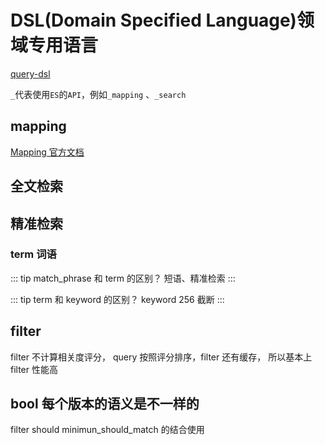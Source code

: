 # DSL(Domain Specified Language)领域专用语言

[query-dsl](https://www.elastic.co/guide/en/elasticsearch/reference/current/query-dsl.html)

`_`代表使用`ES`的`API`，例如`_mapping` 、`_search`

## mapping

[Mapping 官方文档](https://www.elastic.co/guide/en/elasticsearch/reference/current/mapping.html?baymax=rec&rogue=pop-1&elektra=docs)

## 全文检索

## 精准检索

### term 词语

::: tip match_phrase 和 term 的区别？
    短语、精准检索
:::

::: tip term 和 keyword 的区别？
keyword 256 截断
:::

## filter

filter 不计算相关度评分， query 按照评分排序，filter 还有缓存， 所以基本上 filter 性能高

## bool 每个版本的语义是不一样的

filter should minimun_should_match 的结合使用

